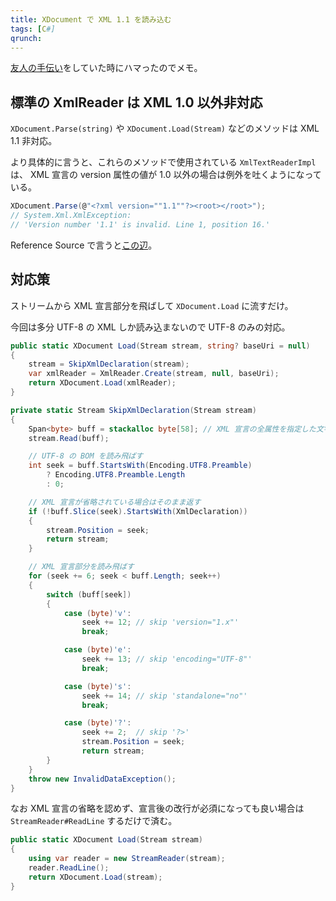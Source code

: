 ```yaml
---
title: XDocument で XML 1.1 を読み込む
tags: [C#]
qrunch:
---
```


[友人の手伝い](https://github.com/Ocelot1210/X4_ComplexCalculator)をしていた時にハマったのでメモ。

## 標準の XmlReader は XML 1.0 以外非対応

`XDocument.Parse(string)` や `XDocument.Load(Stream)` などのメソッドは XML 1.1 非対応。

より具体的に言うと、これらのメソッドで使用されている `XmlTextReaderImpl` は、
XML 宣言の version 属性の値が 1.0 以外の場合は例外を吐くようになっている。

```cs
XDocument.Parse(@"<?xml version=""1.1""?><root></root>");
// System.Xml.XmlException:
// 'Version number '1.1' is invalid. Line 1, position 16.'
```

Reference Source で言うと[この辺](https://referencesource.microsoft.com/#System.Xml/System/Xml/Core/XmlTextReaderImpl.cs,3458)。

## 対応策

ストリームから XML 宣言部分を飛ばして `XDocument.Load` に流すだけ。

今回は多分 UTF-8 の XML しか読み込まないので UTF-8 のみの対応。

```cs
public static XDocument Load(Stream stream, string? baseUri = null)
{
    stream = SkipXmlDeclaration(stream);
    var xmlReader = XmlReader.Create(stream, null, baseUri);
    return XDocument.Load(xmlReader);
}

private static Stream SkipXmlDeclaration(Stream stream)
{
    Span<byte> buff = stackalloc byte[58]; // XML 宣言の全属性を指定した文字数
    stream.Read(buff);

    // UTF-8 の BOM を読み飛ばす
    int seek = buff.StartsWith(Encoding.UTF8.Preamble)
        ? Encoding.UTF8.Preamble.Length
        : 0;

    // XML 宣言が省略されている場合はそのまま返す
    if (!buff.Slice(seek).StartsWith(XmlDeclaration))
    {
        stream.Position = seek;
        return stream;
    }

    // XML 宣言部分を読み飛ばす
    for (seek += 6; seek < buff.Length; seek++)
    {
        switch (buff[seek])
        {
            case (byte)'v':
                seek += 12; // skip 'version="1.x"'
                break;

            case (byte)'e':
                seek += 13; // skip 'encoding="UTF-8"'
                break;

            case (byte)'s':
                seek += 14; // skip 'standalone="no"'
                break;

            case (byte)'?':
                seek += 2;  // skip '?>'
                stream.Position = seek;
                return stream;
        }
    }
    throw new InvalidDataException();
}
```

なお XML 宣言の省略を認めず、宣言後の改行が必須になっても良い場合は `StreamReader#ReadLine` するだけで済む。

```cs
public static XDocument Load(Stream stream)
{
    using var reader = new StreamReader(stream);
    reader.ReadLine();
    return XDocument.Load(stream);
}
```
